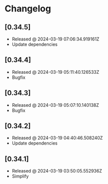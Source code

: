 # Changelog

## [0.34.5]

- Released @ 2024-03-19 07:06:34.919161Z
- Update dependencies

## [0.34.4]

- Released @ 2024-03-19 05:11:40.126533Z
- Bugfix

## [0.34.3]

- Released @ 2024-03-19 05:07:10.140138Z
- Bugfix

## [0.34.2]

- Released @ 2024-03-19 04:40:46.508240Z
- Update dependencies

## [0.34.1]

- Released @ 2024-03-19 03:50:05.552936Z
- Simplify
